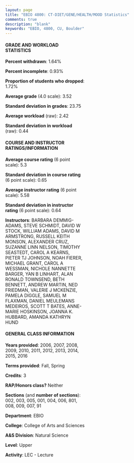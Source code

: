 ```yaml
---
layout: page
title: "EBIO 4800: CT-DIET/GENE/HEALTH/MOOD Statistics"
comments: true
description: "blank"
keywords: "EBIO, 4800, CU, Boulder"
--- 
```

<head>
<script src="https://ajax.googleapis.com/ajax/libs/jquery/2.1.3/jquery.min.js"></script>
<script src="https://dl.dropboxusercontent.com/s/pc42nxpaw1ea4o9/highcharts.js?dl=0"></script>
<!-- <script src="../assets/js/highcharts.js"></script> -->
<style type="text/css">@font-face {
	font-family: "Bebas Neue";
	src: url(https://www.filehosting.org/file/details/544349/BebasNeue%20Regular.otf) format("opentype");
	}
	h1.Bebas { 
		font-family: "Bebas Neue", Verdana, Tahoma;
	}
</style>
</head>
<body>
	<div id="container" style="float: right; width: 45%; height: 88%; margin-left: 2.5%; margin-right: 2.5%;"></div>
	<script language="JavaScript">
		$(document).ready(function() {
		var chart = {type: 'column'};
		var title = {text: 'Grade Distribution'};
		var xAxis = {categories: ['A','B','C','D','F'],crosshair: true};
		var yAxis = {min: 0,title: {text: 'Percentage'}};
		var tooltip = {headerFormat: '<center><b><span style="font-size:20px">{point.key}</span></b></center>',
		               pointFormat: '<td style="padding:0"><b>{point.y:.1f}%</b></td>',
		               footerFormat: '</table>',shared: true,useHTML: true};
		var plotOptions = {column: {pointPadding: 0.0,borderWidth: 0}};  
		var credits = {enabled: false};var series= [{name: 'Percent',data: [65.32,27.72,5.01,0.56,1.39,]}];
		var json = {};
		json.chart = chart;
		json.title = title;
		json.tooltip = tooltip;
		json.xAxis = xAxis;
		json.yAxis = yAxis;  
		json.series = series;
		json.plotOptions = plotOptions;  
		json.credits = credits;
		$('#container').highcharts(json);
	});
	</script>
</body>
			   
#### GRADE AND WORKLOAD STATISTICS

**Percent withdrawn**: 1.64%

**Percent incomplete**: 0.93%

**Proportion of students who dropped**: 1.72%

**Average grade** (4.0 scale): 3.52

**Standard deviation in grades**: 23.75

**Average workload** (raw): 2.42

**Standard deviation in workload** (raw): 0.44

#### COURSE AND INSTRUCTOR RATINGS/INFORMATION

**Average course rating** (6 point scale): 5.3

**Standard deviation in course rating** (6 point scale): 0.65

**Average instructor rating** (6 point scale): 5.58

**Standard deviation in instructor rating** (6 point scale): 0.64

**Instructors**: BARBARA DEMMIG-ADAMS, STEVE SCHMIDT, DAVID W STOCK, WILLIAM ADAMS, DAVID M ARMSTRONG, RUSSELL KEITH MONSON, ALEXANDER CRUZ, SUZANNE LINN NELSON, TIMOTHY SEASTEDT, CAROL A KEARNS, PIETER TJ JOHNSON, NOAH FIERER, MICHAEL GRANT, CAROL A WESSMAN, NICHOLE NANNETTE BARGER, YAN B LINHART, ALAN RONALD TOWNSEND, BETH BENNETT, ANDREW MARTIN, NED FRIEDMAN, VALERIE J MCKENZIE, PAMELA DIGGLE, SAMUEL M FLAXMAN, DANIEL MEULEMANS MEDEIROS, SCOTT T BATES, ANNE-MARIE HOSKINSON, JOANNA K. HUBBARD, AMANDA KATHRYN HUND

#### GENERAL CLASS INFORMATION

**Years provided**: 2006, 2007, 2008, 2009, 2010, 2011, 2012, 2013, 2014, 2015, 2016

**Terms provided**: Fall, Spring

**Credits**: 3

**RAP/Honors class?** Neither

**Sections** (and **number of sections**): 002, 003, 005, 001, 004, 006, 801, 008, 009, 007, 91

**Department**: EBIO

**College**: College of Arts and Sciences

**A&S Division**: Natural Science

**Level**: Upper

**Activity**: LEC - Lecture